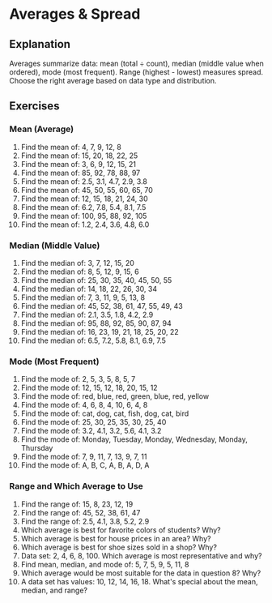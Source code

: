 # Averages & Spread

## Explanation
Averages summarize data: mean (total ÷ count), median (middle value when ordered), mode (most frequent). Range (highest - lowest) measures spread. Choose the right average based on data type and distribution.

## Exercises

### Mean (Average)
1. Find the mean of: 4, 7, 9, 12, 8
2. Find the mean of: 15, 20, 18, 22, 25
3. Find the mean of: 3, 6, 9, 12, 15, 21
4. Find the mean of: 85, 92, 78, 88, 97
5. Find the mean of: 2.5, 3.1, 4.7, 2.9, 3.8
6. Find the mean of: 45, 50, 55, 60, 65, 70
7. Find the mean of: 12, 15, 18, 21, 24, 30
8. Find the mean of: 6.2, 7.8, 5.4, 8.1, 7.5
9. Find the mean of: 100, 95, 88, 92, 105
10. Find the mean of: 1.2, 2.4, 3.6, 4.8, 6.0

### Median (Middle Value)
1. Find the median of: 3, 7, 12, 15, 20
2. Find the median of: 8, 5, 12, 9, 15, 6
3. Find the median of: 25, 30, 35, 40, 45, 50, 55
4. Find the median of: 14, 18, 22, 26, 30, 34
5. Find the median of: 7, 3, 11, 9, 5, 13, 8
6. Find the median of: 45, 52, 38, 61, 47, 55, 49, 43
7. Find the median of: 2.1, 3.5, 1.8, 4.2, 2.9
8. Find the median of: 95, 88, 92, 85, 90, 87, 94
9. Find the median of: 16, 23, 19, 21, 18, 25, 20, 22
10. Find the median of: 6.5, 7.2, 5.8, 8.1, 6.9, 7.5

### Mode (Most Frequent)
1. Find the mode of: 2, 5, 3, 5, 8, 5, 7
2. Find the mode of: 12, 15, 12, 18, 20, 15, 12
3. Find the mode of: red, blue, red, green, blue, red, yellow
4. Find the mode of: 4, 6, 8, 4, 10, 6, 4, 8
5. Find the mode of: cat, dog, cat, fish, dog, cat, bird
6. Find the mode of: 25, 30, 25, 35, 30, 25, 40
7. Find the mode of: 3.2, 4.1, 3.2, 5.6, 4.1, 3.2
8. Find the mode of: Monday, Tuesday, Monday, Wednesday, Monday, Thursday
9. Find the mode of: 7, 9, 11, 7, 13, 9, 7, 11
10. Find the mode of: A, B, C, A, B, A, D, A

### Range and Which Average to Use
1. Find the range of: 15, 8, 23, 12, 19
2. Find the range of: 45, 52, 38, 61, 47
3. Find the range of: 2.5, 4.1, 3.8, 5.2, 2.9
4. Which average is best for favorite colors of students? Why?
5. Which average is best for house prices in an area? Why?
6. Which average is best for shoe sizes sold in a shop? Why?
7. Data set: 2, 4, 6, 8, 100. Which average is most representative and why?
8. Find mean, median, and mode of: 5, 7, 5, 9, 5, 11, 8
9. Which average would be most suitable for the data in question 8? Why?
10. A data set has values: 10, 12, 14, 16, 18. What's special about the mean, median, and range?